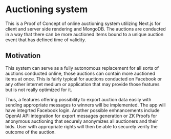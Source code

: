 # Auctioning system

This is a Proof of Concept of online auctioning system utilizing Next.js for client and server side rendering and MongoDB. The auctions are conducted in a way that there can be more auctioned items bound to a unique auction event that has defined time of validity.

## Motivation

This system can serve as a fully autonomous replacement for all sorts of auctions conducted online, those auctions can contain more auctioned items at once. This is fairly typical for auctions conducted on Facebook or any other internet medium or application that may provide those features but is not really optimized for it.

Thus, a features offering possibility to export auction data easily with sending appropriate messages to winners will be implemented. The app will have integrted Facebook login. Another possible enhnancements include OpenAI API integration for export messages generation or ZK Proofs for anonymous auctioning that securely anonymizes all auctioners and their bids. User with appropriate rights will then be able to securely verify the outcome of the auction.

